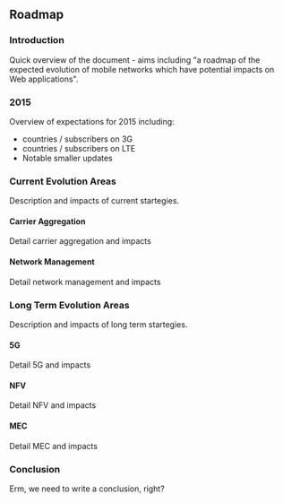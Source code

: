 ## Roadmap

### Introduction
Quick overview of the document - aims including "a roadmap of the expected evolution of mobile networks which have potential impacts on Web applications".

### 2015
Overview of expectations for 2015 including:
* countries / subscribers on 3G
* countries / subscribers on LTE
* Notable smaller updates

### Current Evolution Areas
Description and impacts of current startegies.

#### Carrier Aggregation
Detail carrier aggregation and impacts

#### Network Management
Detail network management and impacts

### Long Term Evolution Areas
Description and impacts of long term startegies.

#### 5G
Detail 5G and impacts

#### NFV
Detail NFV and impacts

#### MEC
Detail MEC and impacts

### Conclusion
Erm, we need to write a conclusion, right?
